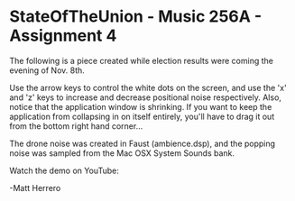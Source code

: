 # StateOfTheUnion - Music 256A - Assignment 4

The following is a piece created while election results were coming the evening of Nov. 8th.

Use the arrow keys to control the white dots on the screen, and use the 'x' and 'z' keys to increase and decrease positional noise respectively. Also, notice that the application window is shrinking. If you want to keep the application from collapsing in on itself entirely, you'll have to drag it out from the bottom right hand corner...

The drone noise was created in Faust (ambience.dsp), and the popping noise was sampled from the Mac OSX System Sounds bank.

Watch the demo on YouTube: 

-Matt Herrero
